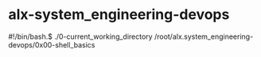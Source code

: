 # alx-system_engineering-devops
#!/bin/bash.$  ./0-current_working_directory
/root/alx.system_engineering-devops/0x00-shell_basics
